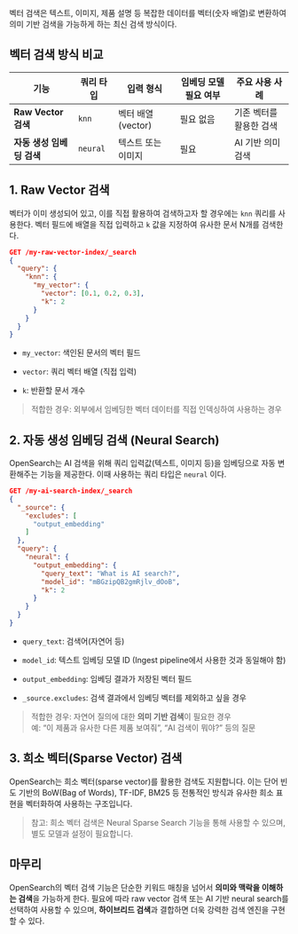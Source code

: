 벡터 검색은 텍스트, 이미지, 제품 설명 등 복잡한 데이터를 벡터(숫자 배열)로 변환하여 의미 기반 검색을 가능하게 하는 최신 검색 방식이다. 

## 벡터 검색 방식 비교

| 기능                | 쿼리 타입    | 입력 형식          | 임베딩 모델 필요 여부 | 주요 사용 사례      |
| ----------------- | -------- | -------------- | ------------ | ------------- |
| **Raw Vector 검색** | `knn`    | 벡터 배열 (vector) | 필요 없음        | 기존 벡터를 활용한 검색 |
| **자동 생성 임베딩 검색**  | `neural` | 텍스트 또는 이미지     | 필요           | AI 기반 의미 검색   |

## 1. Raw Vector 검색

벡터가 이미 생성되어 있고, 이를 직접 활용하여 검색하고자 할 경우에는 `knn` 쿼리를 사용한다. 
벡터 필드에 배열을 직접 입력하고 `k` 값을 지정하여 유사한 문서 N개를 검색한다.

```json
GET /my-raw-vector-index/_search
{
  "query": {
    "knn": {
      "my_vector": {
        "vector": [0.1, 0.2, 0.3],
        "k": 2
      }
    }
  }
}
```

- `my_vector`: 색인된 문서의 벡터 필드
    
- `vector`: 쿼리 벡터 배열 (직접 입력)
    
- `k`: 반환할 문서 개수

> 적합한 경우: 외부에서 임베딩한 벡터 데이터를 직접 인덱싱하여 사용하는 경우


## 2. 자동 생성 임베딩 검색 (Neural Search)

OpenSearch는 AI 검색을 위해 쿼리 입력값(텍스트, 이미지 등)을 임베딩으로 자동 변환해주는 기능을 제공한다. 이때 사용하는 쿼리 타입은 `neural` 이다.

```json
GET /my-ai-search-index/_search
{
  "_source": {
    "excludes": [
      "output_embedding"
    ]
  },
  "query": {
    "neural": {
      "output_embedding": {
        "query_text": "What is AI search?",
        "model_id": "mBGzipQB2gmRjlv_dOoB",
        "k": 2
      }
    }
  }
}
```

- `query_text`: 검색어(자연어 등)
    
- `model_id`: 텍스트 임베딩 모델 ID (Ingest pipeline에서 사용한 것과 동일해야 함)
    
- `output_embedding`: 임베딩 결과가 저장된 벡터 필드
    
- `_source.excludes`: 검색 결과에서 임베딩 벡터를 제외하고 싶을 경우

> 적합한 경우: 자연어 질의에 대한 **의미 기반 검색**이 필요한 경우  
> 예: “이 제품과 유사한 다른 제품 보여줘”, “AI 검색이 뭐야?” 등의 질문


## 3. 희소 벡터(Sparse Vector) 검색

OpenSearch는 희소 벡터(sparse vector)를 활용한 검색도 지원합니다. 이는 단어 빈도 기반의 BoW(Bag of Words), TF-IDF, BM25 등 전통적인 방식과 유사한 희소 표현을 벡터화하여 사용하는 구조입니다.

> 참고: 희소 벡터 검색은 Neural Sparse Search 기능을 통해 사용할 수 있으며, 별도 모델과 설정이 필요합니다.


## 마무리

OpenSearch의 벡터 검색 기능은 단순한 키워드 매칭을 넘어서 **의미와 맥락을 이해하는 검색**을 가능하게 한다. 필요에 따라 raw vector 검색 또는 AI 기반 neural search를 선택하여 사용할 수 있으며, **하이브리드 검색**과 결합하면 더욱 강력한 검색 엔진을 구현할 수 있다.